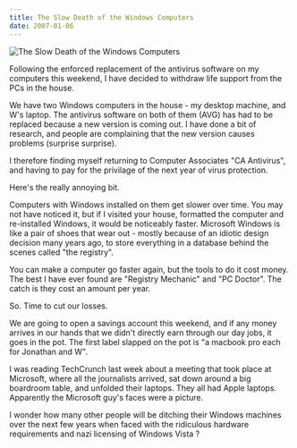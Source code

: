 ```yaml
---
title: The Slow Death of the Windows Computers
date: 2007-01-06
---
```


![The Slow Death of the Windows Computers](https://source.unsplash.com/7QCBakMyDCE/1600x900)

Following the enforced replacement of the antivirus software on my computers this weekend, I have decided to withdraw life support from the PCs in the house.

We have two Windows computers in the house - my desktop machine, and W's laptop. The antivirus software on both of them (AVG) has had to be replaced because a new version is coming out. I have done a bit of research, and people are complaining that the new version causes problems (surprise surprise).

I therefore finding myself returning to Computer Associates "CA Antivirus", and having to pay for the privilage of the next year of virus protection.

Here's the really annoying bit.

Computers with Windows installed on them get slower over time. You may not have noticed it, but if I visited your house, formatted the computer and re-installed Windows, it would be noticeably faster. Microsoft Windows is like a pair of shoes that wear out - mostly because of an idiotic design decision many years ago, to store everything in a database behind the scenes called "the registry".

You can make a computer go faster again, but the tools to do it cost money. The best I have ever found are "Registry Mechanic" and "PC Doctor". The catch is they cost an amount per year.

So. Time to cut our losses.

We are going to open a savings account this weekend, and if any money arrives in our hands that we didn't directly earn through our day jobs, it goes in the pot. The first label slapped on the pot is "a macbook pro each for Jonathan and W".

I was reading TechCrunch last week about a meeting that took place at Microsoft, where all the journalists arrived, sat down around a big boardroom table, and unfolded their laptops. They all had Apple laptops. Apparently the Microsoft guy's faces were a picture.

I wonder how many other people will be ditching their Windows machines over the next few years when faced with the ridiculous hardware requirements and nazi licensing of Windows Vista ?